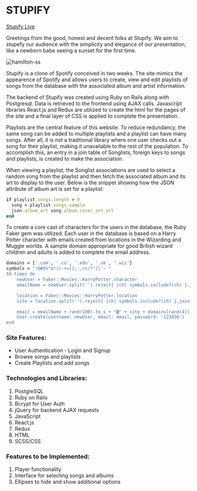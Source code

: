 # STUPIFY

[Stupify Live](https://stupify.herokuapp.com/#/)

Greetings from the good, honest and decent folks at Stupify. We aim to stupefy our audience with the simplicity and elegance of our presentation, like a newborn babe seeing a sunset for the first time.

![hamilton-ss](https://user-images.githubusercontent.com/16912968/60735158-1eb0c700-9f07-11e9-9de2-d6953625f051.png)

Stupify is a clone of Spotify conceived in two weeks. The site mimics the appearence of Spotify and allows users to create, view and edit playlists of songs from the database with the associated album and artist information.

The backend of Stupify was created using Ruby on Rails along with Postgresql. Data is retrieved to the frontend using AJAX calls. Javascript libraries React.js and Redux are utilized to create the html for the pages of the site and a final layer of CSS is applied to complete the presentation.

Playlists are the central feature of this website.  To reduce redundancy, the same song can be added to multiple playlists and a playlist can have many songs. After all, it is not a traditional library where one user checks out a song for their playlist, making it unavailable to the rest of the population. To accomplish this, an entry in a join table of Songlists, foreign keys to songs and playlists, is created to make the association.

When viewing a playlist, the Songlist associations are used to select a random song from the playlist and then fetch the associated album and its art to display to the user. Below is the snippet showing how the JSON attribute of album art is set for a playlist:

``` ruby
if playlist.songs.length > 0
  song = playlist.songs.sample
  json.album_art song.album.cover_art_url
end
```

To create a core cast of characters for the users in the database, the Ruby Faker gem was utilized. Each user in the database is based on a Harry Potter character with emails created from locations in the Wizarding and Muggle worlds. A sample domain appropriate for good British wizard children and adults is added to complete the email address.

``` ruby
domains = ['.com', '.co', '.edu', '.uk', '.wiz']
symbols = "!@#$%^&*()-+=[];:,<>/?'|\`~ "
50.times do
    newUser = Faker::Movies::HarryPotter.character
    emailName = newUser.split('').reject{ |ch| symbols.include?(ch) }.join("").downcase

    location = Faker::Movies::HarryPotter.location
    site = location.split('').reject{ |ch| symbols.include?(ch) }.join("").downcase

    email = emailName + rand(100).to_s + "@" + site + domains[rand(4)]
    User.create(username: newUser, email: email, password: '123456')
end
```
### Site Features:

* User Authentication - Login and Signup
* Browse songs and playlists
* Create Playlists and add songs

### Technologies and Libraries:
 1.	PostgreSQL
 2. Ruby on Rails
 3. Bcrypt for User Auth
 4. jQuery for backend AJAX requests
 5. JavaScript
 6. React.js
 7. Redux
 8.	HTML
 9.	SCSS/CSS

### Features to be Implemented:
 1. Player functionality
 2. Interface for selecting songs and albums
 3. Ellipses to hide and show additional options

